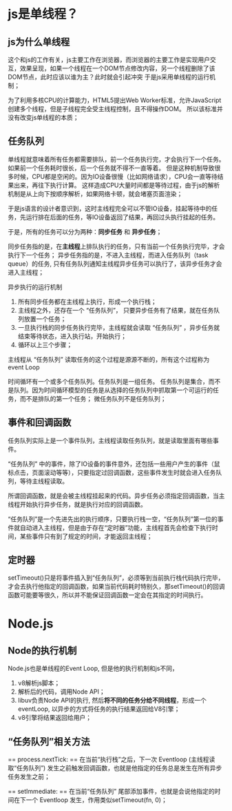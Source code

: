  

# js是单线程？

## js为什么单线程

这个和js的工作有关，js主要工作在浏览器，而浏览器的主要工作是实现用户交互，效果呈现，如果一个线程在一个DOM节点修改内容，另一个线程删除了该DOM节点，此时应该以谁为主？此时就会引起冲突
于是js采用单线程的运行机制；

为了利用多核CPU的计算能力，HTML5提出Web Worker标准，允许JavaScript 创建多个线程，但是子线程完全受主线程控制，且不得操作DOM。
所以该标准并没有改变js单线程的本质；




## 任务队列

单线程就意味着所有任务都需要排队，前一个任务执行完，才会执行下一个任务。如果前一个任务耗时很长，后一个任务就不得不一直等着。
但是这种机制导致很多时候，CPU都是空闲的。因为IO设备很慢（比如网络请求），CPU会一直等待结果出来，再往下执行计算。
这样造成CPU大量时间都是等待过程，由于js的解析机制是从上向下按顺序解析，如果网络卡顿，就会堵塞页面渲染；


于是js语言的设计者意识到，这时主线程完全可以不管IO设备，挂起等待中的任务，先运行排在后面的任务，等IO设备返回了结果，再回过头执行挂起的任务。

于是，所有的任务可以分为两种：**同步任务** 和 **异步任务**；

同步任务指的是，在**主线程**上排队执行的任务，只有当前一个任务执行完毕，才会执行下一个任务；
异步任务指的是，不进入主线程，而进入任务队列（task queue）的任务, 只有任务队列通知主线程异步任务可以执行了，该异步任务才会进入主线程；



异步执行的运行机制

1. 所有同步任务都在主线程上执行，形成一个执行栈；
2. 主线程之外，还存在一个 “任务队列”， 只要异步任务有了结果，就在任务队列放置一个任务；
3. 一旦执行栈的同步任务执行完毕，主线程就会读取 “任务队列” ，异步任务就结束等待状态，进入执行站，开始执行；
4. 循环以上三个步骤；

主线程从 “任务队列” 读取任务的这个过程是源源不断的，所有这个过程称为event Loop


时间循环有一个或多个任务队列。任务队列是一组任务。
任务队列是集合，而不是队列。因为时间循环模型的任务是从选择的任务队列中抓取第一个可运行的任务，而不是排队的第一个任务；
微任务队列不是任务队列；


## 事件和回调函数

任务队列实际上是一个事件队列，主线程读取任务队列，就是读取里面有哪些事件。

“任务队列” 中的事件，除了IO设备的事件意外，还包括一些用户产生的事件（鼠标点击，页面滚动等等），只要指定过回调函数，这些事件发生时就会进入任务队列，等待主线程读取。

所谓回调函数，就是会被主线程挂起来的代码。异步任务必须指定回调函数，当主线程开始执行异步任务，就是执行对应的回调函数。

“任务队列”是一个先进先出的执行顺序，只要执行栈一空，“任务队列”第一位的事件就自动进入主线程，但是由于存在“定时器”功能，主线程首先会检查下执行时间，某些事件只有到了规定的时间，才能返回主线程；


## 定时器

setTimeout()只是将事件插入到“任务队列”，必须等到当前执行栈代码执行完毕，才会去执行他指定的回调函数，如果当前代码耗时特别久，那setTimeout()的回调函数可能要等很久，所以并不能保证回调函数一定会在其指定的时间执行。

# Node.js

## Node的执行机制
Node.js也是单线程的Event Loop, 但是他的执行机制和js不同，
1. v8解析js脚本；
2. 解析后的代码，调用Node API；
3. libuv负责Node API的执行, 然后**将不同的任务分给不同线程**，形成一个eventLoop, 以异步的方式将任务的执行结果返回给V8引擎；
4. v8引擎将结果返回给用户；

## “任务队列”相关方法

== process.nextTick: ==
在当前“执行栈”之后，下一次 Eventloop (主线程读取“任务队列”) 发生之前触发回调函数，也就是他指定的任务总是发生在所有异步任务发生之前；

== setImmediate: ==
在当前“任务队列” 尾部添加事件，也就是会说他指定的时间在下一个 Eventloop 发生，作用类似setTimeout(fn, 0)；

